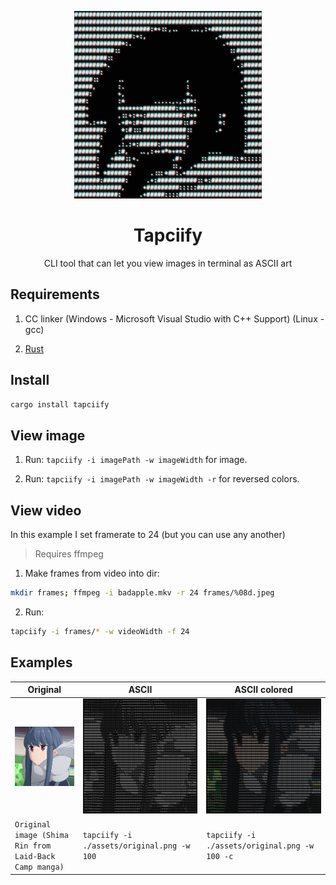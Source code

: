 <p align="center"><img width="300" src="./assets/logo.png"/></p>

<h1 align="center">Tapciify</h1>

<p align="center">CLI tool that can let you view images in terminal as ASCII art</p>

## Requirements

1. CC linker (Windows - Microsoft Visual Studio with C++ Support) (Linux - gcc)

2. [Rust](https://www.rust-lang.org/tools/install)

## Install

```bash
cargo install tapciify
```

## View image

1. Run: `tapciify -i imagePath -w imageWidth` for image.

2. Run: `tapciify -i imagePath -w imageWidth -r` for reversed colors.

## View video

In this example I set framerate to 24 (but you can use any another)

> Requires ffmpeg

1. Make frames from video into dir:

```bash
mkdir frames; ffmpeg -i badapple.mkv -r 24 frames/%08d.jpeg
```

2. Run:

```bash
tapciify -i frames/* -w videoWidth -f 24
```

## Examples

| Original                                               | ASCII                                      | ASCII colored                                    |
| ------------------------------------------------------ | ------------------------------------------ | ------------------------------------------------ |
| ![Original Image](assets/original.png)                 | ![Ascii image](assets/ascii.png)           | ![Ascii colored image](assets/ascii_colored.png) |
| `Original image (Shima Rin from Laid-Back Camp manga)` | `tapciify -i ./assets/original.png -w 100` | `tapciify -i ./assets/original.png -w 100 -c`    |
